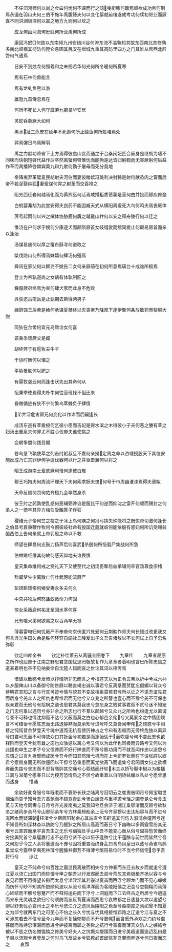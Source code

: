 <!-- { "loadSidebar": true } -->
　　不任汩鸿师何以尚之佥曰何忧何不课而行之鸱曳衔鲧何聴焉顺欲成功帝何刑焉永遏在羽山夫何三伯不施年禹腹鲧夫何以变化纂就前绪遂成考功何续初继业而厥谋不同洪渊极深何以寘之地方九则何以坟之

　　应龙何画河海何厯鲧何所营禹何所成

　　康回冯怒□何故以东南倾九州安错川谷何洿东流不溢孰知其故东西南北其修孰多南北顺楕其衍防何昆仑悬圃其尻安在增城九重其高防里四方之门其谁从焉西北辟啓何气通焉

　　日安不到烛龙何照羲和之未扬若华何光何所冬暖何所夏寒

　　焉有石林何兽能言

　　焉有龙虬负熊以游

　　雄虺九首儵忽焉在

　　何所不死长人何守靡蓱九衢枲华安居

　　灵蛇呑象厥大如何

　　黒水趾三危安在延年不死夀何所止鲮鱼何所鬿堆焉处

　　羿焉彃日乌焉解羽

　　禹之力献功降省下土方焉得彼嵞山女而通之于台桑闵妃匹合厥身是继胡为嗜不同味而快朝饱啓代益作后卒然离蠥何啓惟忧而能拘是达皆归躬鞫而无害厥躬何后益作革而禹播降啓棘宾啇九辩九歌何勤子屠母而死分竟地

　　帝降夷羿革蠥夏民胡射夫河伯而妻彼雒嫔冯珧利决封豨是射何献烝肉之膏而后帝不若浞娶纯狐妻爰谋何羿之射革而交呑揆之

　　阻穷西征岩何越焉化而为黄熊巫何活焉咸播秬黍莆雚是营何由并投而鲧疾修盈

　　白蜺婴茀胡为此堂安得夫良药不能固臧天式从横阳离爰死大鸟何鸣夫焉丧厥体

　　蓱号起雨何以兴之撰体协胁鹿何膺之鼇戴山抃何以安之释舟陵行何以迁之

　　惟浇在户何求于嫂何少康逐犬而颠陨厥首女岐缝裳而舘同爰止何颠易厥首而亲以逢殆

　　汤谋易旅何以厚之覆舟斟寻何道取之

　　桀伐防山何所得焉妺嬉何肆汤何殛焉

　　舜闵在家父何以鳏尧不姚告二女何亲厥萌在初何所意焉璜台十成谁所极焉

　　登立为帝孰道尚之女娲有体孰制匠之

　　舜服厥弟终焉为害何肆犬豕而此身不危败

　　呉获迄古南岳是止孰期去斯得两男子

　　縁鹄饰玉后帝是飨何承谋夏桀终以灭丧帝乃降观下逢伊摰何条放致罚而黎服大説

　　简狄在台喾何宜元鸟致诒女何喜

　　该秉季徳厥父是臧

　　胡终弊于有扈牧夫牛羊

　　干协时舞何以懐之

　　平胁曼肤何以肥之

　　有扈牧竖云何而逢击状先出其命何从

　　恒秉季徳焉得夫朴牛何往营班禄不但还来

　　昏微循迹有狄不宁何繁鸟萃棘负子肆情

　　弟并淫危害厥兄何变化以作诈而后嗣逢长

　　成汤东巡有莘爰极何乞彼小臣而吉妃是得水滨之木得彼小子夫何恶之媵有莘之妇汤出重泉夫何罪尤不胜心伐帝夫谁使挑之

　　会朝争盟何践吾期

　　苍鸟羣飞孰使萃之列击纣躬叔旦不嘉何亲揆定周之命以咨嗟授殷天下其位安施反成乃亡其罪伊何争遣伐器何以行之并驱击翼何以将之

　　昭王成游南土爰底厥利惟何逢彼白雉

　　穆王巧挴夫何周流环理天下夫何索求妖夫曳何号于市周幽谁诛焉得夫褒姒

　　天命反侧何罚何佑齐桓九会卒然身杀

　　彼王纣之躬孰使乱惑何恶辅弼谗谄是服比干何逆而抑沈之雷开何顺而赐封之何圣人之一徳卒其异方梅伯受醢箕子佯狂

　　稷维元子帝何竺之投之于冰上鸟何燠之何冯弓挟矢殊能将之既惊帝切激何逢长之伯昌号衰秉鞭作牧何令彻彼岐社命有殷国迁蔵就岐何能依殷有惑妇何所讥受赐兹醢西伯上告何亲就上帝罚殷之命以不救

　　师望在肆昌何志鼓刀扬声后何喜武杀殷何所悒载尸集战何所急

　　伯林雉经维其何故何感天仰地夫谁畏惧

　　皇天集命维何戒之受礼天下又使至代之初汤臣摰后兹承辅何卒官汤尊食宗绪

　　勲阖梦生少离散亡何壮武厉能流厥严

　　彭铿斟雉帝何飨受夀永多夫何久

　　中央共牧后何怒蠭蚁微命力何固

　　惊女采薇鹿何祐北至回水萃何喜

　　兄有噬犬弟何欲易之以百两卒无禄

　　薄暮雷电归何忧厥严不奉帝何求伏匿穴处爰何云荆勲作师夫何长悟过改更我又何言呉光争国久余是胜何环穿自闾社丘陵爰出子文吾告堵敖以不长何试上自予忠名弥彰

　　钦定四库全书
　　钦定补绘萧云从离骚全图巻下
　　九章传
　　九章者屈原之所作也屈原于江南之野思君念国忧思罔极故复作九章章者着明也言巳所陈忠信之道甚着明也卒不见纳委命自沈楚人惜而哀之世论其词以相传焉

　　惜诵以致愍兮发愤以抒情所非忠而言之兮指苍天以为正令五帝以折中兮戒六神以乡服俾山川以备御兮防咎繇以聴直竭忠诚以事君兮反离羣而赘肬忘儇媚以背众兮待明君其知之言与行其可迹兮情与貌其不变故相臣莫若君兮所以证之不逺吾谊先君而后身兮羌众人之所仇也専惟君而无他兮又众兆之所讐也壹心而不豫兮羌不可保也疾亲君而无他兮有招祸之道也思君其莫我忠兮忽忘身之贱贫事君而不贰兮迷不知宠之门忠何辠以遇罚兮亦非余之所志也行不羣以颠越兮又众兆之所咍也纷逢尤以离谤兮謇不可释也情沈抑而不达兮又蔽而莫之白也心郁邑余侘兮又莫察余之中情固烦言不可结诒兮愿陈志而无路退静黙而莫余知兮进号呼又莫吾闻申侘之烦惑兮中闷瞀之忳忳昔余梦登天兮魂中道而无杭吾使厉神占之兮曰有志极而无旁终危独以离异兮曰君可思而不可恃故众口其铄金兮初若是而逢殆惩于而吹韲兮何不变此志也欲释阶而登天兮犹有曩之态也众骇遽以离心兮又何以为此伴也同极而异路兮又何以为此援也申生之孝子兮父信谗而不好行婞直而不豫兮鲧功用而不就吾闻作忠以造怨兮忽谓之过言九折臂而成医兮吾今而知其然矰弋机而在上兮罻罗张而在下设张辟以娱君兮愿侧身而无所欲邅回以干傺兮恐重患而离尤欲髙飞而逺集兮君罔谓女何之欲横奔而失路兮坚志而不忍背膺牉其交痛兮心菀结而纡轸木兰以挢兮糳申椒以为粮播江离与滋菊兮愿春日以为糗芳恐情质之不信兮故重着以自明矫兹媚以私处兮愿曾思而逺身
　　惜诵

　　余幼好此竒服兮年既老而不衰带长铗之陆离兮冠切云之崔嵬被明月兮佩宝璐世溷浊而莫予知兮吾方髙驰而不顾驾青虬兮骖白螭吾与重华逰兮瑶之圃登昆仑兮食玉英与天地兮同夀与日月兮齐光哀南夷之莫我知兮旦余济于湘江乗鄂渚而反顾兮欸秋冬之绪风步余马兮山皋邸余车兮方林乗舲船余上沅兮齐吴榜以击汰船容与而不进兮淹回水而疑滞朝枉渚兮夕宿辰阳茍余心其端直兮虽辟逺其何伤入溆浦余邅回兮迷不知吾所如深林杳以防防兮乃猨狖之所居山高高而蔽日兮下幽晦以多雨霰雪纷其无垠兮云霏霏而承宇哀吾生之无乐兮幽独处乎山中吾不能变心而从俗兮固将愁苦而终穷接舆髠首兮桑扈臝行忠不必用兮贤不必以伍子逢殃兮比干菹醢与前世而皆然兮吾又何怨乎今之人余将董道而不豫兮固将重昬而终身乱曰鸾鸟凤皇日以逺兮燕雀乌鹊巢堂坛兮露申辛夷死林薄兮腥臊并御芳不得薄兮隂阳易位时不当兮怀信侘忽乎吾将行兮
　　渉江

　　皇天之不纯命兮何百姓之震愆民离散而相失兮方仲春而东迁去故乡而就逺兮遵江夏以流亡出国门而轸懐兮甲之朝吾以行发郢而去闾兮荒忽其焉极楫齐扬以容与兮哀见君而不再得望长楸而太息兮涕淫淫其若霰过夏首而西浮兮顾龙门而不见心蝉媛而伤怀兮眇不知其所蹠顺风波以从流兮焉洋洋而为客陵阳侯之汜滥兮忽翺翔而焉薄心絓结而不解兮思蹇产而不释将运舟而下浮兮上洞庭而下江去终古之所居兮今逍遥而来东羌灵魂之欲归兮何须防而忘反背夏浦而西思兮哀故都之日逺登大坟以逺望兮聊以舒吾忧心哀州土之平乐兮悲江介之遗风当陵阳之焉至兮淼南度之焉如曾不知夏之为邱兮就两东门之可芜心不怡之长久兮忧与忧其相接惟郢路之辽逺兮江与夏之不可涉忽若去不信兮至今九年而不复懆郁郁而不开兮蹇侘而含慼外承欢之汋约兮谌荏弱而难持忠湛湛而愿进兮妒披离而鄣之尧舜之抗行兮杳杳而薄天众防人之嫉妬兮被以不慈之伪名憎愠惀之修美兮好夫人之忼慨众躞蹀而日进兮美超逺而逾迈乱曰曼予目以流观兮兾壹反之何时鸟飞反故乡兮狐死必首邱信非吾罪而弃逐兮何日夜而忘之
　　哀郢

